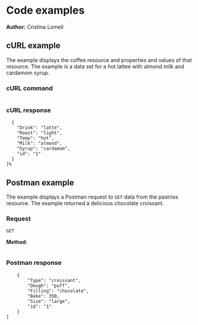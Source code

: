 # Code examples

**Author:** Cristina Lomeli

## cURL example

The example displays the coffee resource and properties and values of that resource. The example is a data set for a hot lattee with almond milk and cardamom syrup.

### cURL command

```curl http://localhost:3000/coffee
```

### cURL response

```[
  {
    "Drink": "latte",
    "Roast": "light",
    "Temp": "hot",
    "Milk": "almond",
    "Syrup": "cardamom",
    "id": "1"
  }
]%   
```

## Postman example

The example displays a Postman request to ```GET``` data from the pastries resource. The example returned a delicious chocolate croissant.

### Request

```GET```

**Method**:

```(http://localhost:3000/pastries)
```

### Postman response

```[
    {
        "Type": "croissant",
        "Dough": "puff",
        "Filling": "chocolate",
        "Bake": 350,
        "Size": "large",
        "id": "1"
    }
]
```
